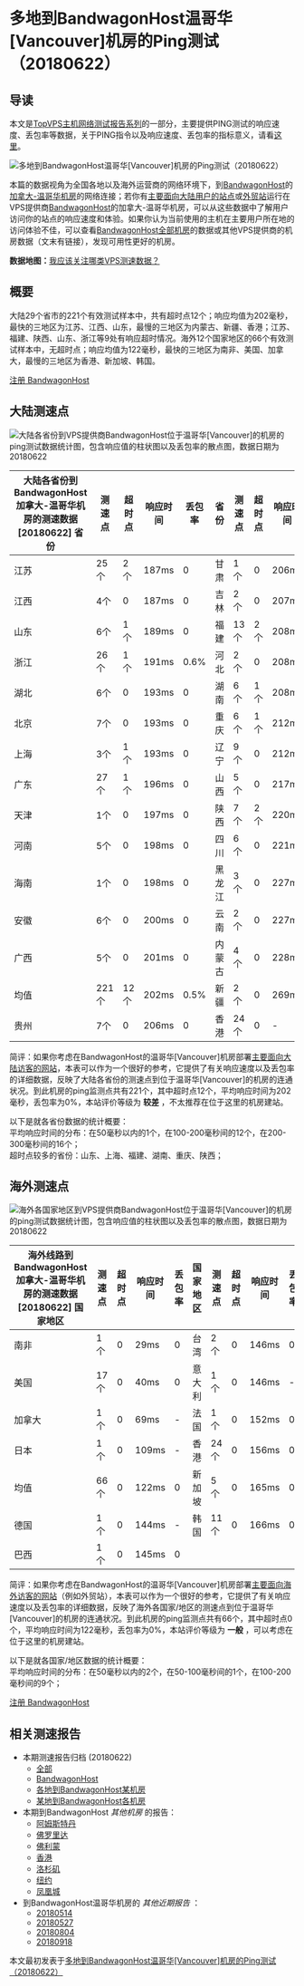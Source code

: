 #  多地到BandwagonHost温哥华[Vancouver]机房的Ping测试（20180622） 

## 导读

本文是[TopVPS主机网络测试报告系列](https://vps123.top/pingtest)的一部分，主要提供PING测试的响应速度、丢包率等数据，关于PING指令以及响应速度、丢包率的指标意义，请看[这里](https://vps123.top/what-is-ping.html)。

![多地到BandwagonHost温哥华\[Vancouver\]机房的Ping测试（20180622）](/images/thumbnails/to_bwg_Vancouver.png)

本篇的数据视角为全国各地以及海外运营商的网络环境下，到[BandwagonHost](https://vps123.top/go/bwg)的[加拿大-温哥华机房](https://vps123.top/bandwagon-facilities.html#vancouver)的网络连接；若你有[主要面向大陆用户的站点](https://vps123.top/website-for-mainland-users.html)或[外贸站](https://vps123.top/website-for-internation-trade.html)运行在VPS提供商[BandwagonHost](https://vps123.top/go/bwg)的加拿大-温哥华机房，可以从这些数据中了解用户访问你的站点的响应速度和体验。如果你认为当前使用的主机在主要用户所在地的访问体验不佳，可以查看[BandwagonHost全部机房](/bandwagon/isp/china/20180622-bandwagon-isp-china.md)的数据或其他VPS提供商的机房数据（文末有链接），发现可用性更好的机房。

**数据地图：**[我应该关注哪类VPS测速数据？](https://vps123.top/find-pingtest-data-you-need.html)

## 概要

大陆29个省市的221个有效测试样本中，共有超时点12个；响应均值为202毫秒，最快的三地区为江苏、江西、山东，最慢的三地区为内蒙古、新疆、香港；江苏、福建、陕西、山东、浙江等9处有响应超时情况。海外12个国家地区的66个有效测试样本中，无超时点；响应均值为122毫秒，最快的三地区为南非、美国、加拿大，最慢的三地区为香港、新加坡、韩国。

[注册 BandwagonHost](https://vps123.top/go/bwg/_btn1)

## 大陆测速点

![大陆各省份到VPS提供商BandwagonHost位于温哥华\[Vancouver\]的机房的ping测试数据统计图，包含响应值的柱状图以及丢包率的散点图，数据日期为20180622](/images/pingtests/bwg_20180622/plot_idc_bwg_canada-vancouver_20180622_mainland.png)

大陆各省份到BandwagonHost加拿大-温哥华机房的测速数据 [20180622] 省份 | 测速点 | 超时点 | 响应时间 | 丢包率 | 省份 | 测速点 | 超时点 | 响应时间 | 丢包率  
---|---|---|---|---|---|---|---|---|---  
江苏 | 25个 | 2个 | 187ms | 0 | 甘肃 | 1个 | 0 | 206ms | 0  
江西 | 4个 | 0 | 187ms | 0 | 吉林 | 2个 | 0 | 207ms | 1.7%  
山东 | 6个 | 1个 | 189ms | 0 | 福建 | 13个 | 2个 | 208ms | 2.1%  
浙江 | 26个 | 1个 | 191ms | 0.6% | 河北 | 2个 | 0 | 208ms | 5.0%  
湖北 | 6个 | 0 | 193ms | 0 | 湖南 | 6个 | 1个 | 208ms | 0  
北京 | 7个 | 0 | 193ms | 0 | 重庆 | 6个 | 1个 | 212ms | 0  
上海 | 3个 | 1个 | 193ms | 0 | 辽宁 | 9个 | 0 | 212ms | 2.0%  
广东 | 27个 | 1个 | 196ms | 0 | 山西 | 5个 | 0 | 217ms | 0  
天津 | 1个 | 0 | 197ms | 0 | 陕西 | 7个 | 2个 | 220ms | 0  
河南 | 5个 | 0 | 198ms | 0 | 四川 | 6个 | 0 | 221ms | 0  
海南 | 1个 | 0 | 198ms | 0 | 黑龙江 | 3个 | 0 | 227ms | 0  
安徽 | 6个 | 0 | 200ms | 0 | 云南 | 2个 | 0 | 227ms | 0  
广西 | 5个 | 0 | 201ms | 0 | 内蒙古 | 4个 | 0 | 228ms | 0.8%  
均值 | 221个 | 12个 | 202ms | 0.5% | 新疆 | 2个 | 0 | 269ms | 0  
贵州 | 7个 | 0 | 206ms | 0 | 香港 | 24个 | 0 | - | -  
  
简评：如果你考虑在BandwagonHost的温哥华[Vancouver]机房部署[主要面向大陆访客的网站](website-for-mainland-users.html)，本表可以作为一个很好的参考，它提供了有关响应速度以及丢包率的详细数据，反映了大陆各省份的测速点到位于温哥华[Vancouver]的机房的连通状况。到此机房的ping监测点共有221个，其中超时点12个，平均响应时间为202毫秒，丢包率为0%，本站评价等级为 **较差** ，不太推荐在位于这里的机房建站。

以下是就各省份数据的统计概要：  
平均响应时间的分布：在50毫秒以内的1个，在100-200毫秒间的12个，在200-300毫秒间的16个；  
超时点较多的省份：山东、上海、福建、湖南、重庆、陕西；

## 海外测速点

![海外各国家地区到VPS提供商BandwagonHost位于温哥华\[Vancouver\]的机房的ping测试数据统计图，包含响应值的柱状图以及丢包率的散点图，数据日期为20180622](/images/pingtests/bwg_20180622/plot_idc_bwg_canada-vancouver_20180622_overseas.png)

海外线路到BandwagonHost加拿大-温哥华机房的测速数据 [20180622] 国家地区 | 测速点 | 超时点 | 响应时间 | 丢包率 | 国家地区 | 测速点 | 超时点 | 响应时间 | 丢包率  
---|---|---|---|---|---|---|---|---|---  
南非 | 1个 | 0 | 29ms | 0 | 台湾 | 2个 | 0 | 146ms | 0  
美国 | 17个 | 0 | 40ms | 0 | 意大利 | 1个 | 0 | 146ms | -  
加拿大 | 1个 | 0 | 69ms | - | 法国 | 1个 | 0 | 152ms | 0  
日本 | 1个 | 0 | 109ms | - | 香港 | 24个 | 0 | 156ms | 0  
均值 | 66个 | 0 | 122ms | 0 | 新加坡 | 5个 | 0 | 165ms | 0  
德国 | 1个 | 0 | 144ms | - | 韩国 | 11个 | 0 | 166ms | 0  
巴西 | 1个 | 0 | 145ms | 0 |  |  |  |  |   
  
简评：如果你考虑在BandwagonHost的温哥华[Vancouver]机房部署[主要面向海外访客的网站](https://vps123.top/website-for-internation-trade.html)（例如外贸站），本表可以作为一个很好的参考，它提供了有关响应速度以及丢包率的详细数据，反映了海外各国家/地区的测速点到位于温哥华[Vancouver]的机房的连通状况。到此机房的ping监测点共有66个，其中超时点0个，平均响应时间为122毫秒，丢包率为0%，本站评价等级为 **一般** ，可以考虑在位于这里的机房建站。

以下是就各国家/地区数据的统计概要：  
平均响应时间的分布：在50毫秒以内的2个，在50-100毫秒间的1个，在100-200毫秒间的9个；

[注册 BandwagonHost](https://vps123.top/go/bwg/_btn2)

## 相关测速报告

  * 本期测速报告归档 (20180622) 
    * [全部](https://vps123.top/pingtests/20180622 "本期各VPS提供商全部测速报告")
    * [BandwagonHost](https://vps123.top/pingtests/idc-bandwagon/20180622 "本期BandwagonHost的全部测速报告")
    * [各地到BandwagonHost某机房](https://vps123.top/pingtests/idc-bandwagon/isp-global/20180622 "以BandwagonHost某机房为关注对象的视角，横向比较大陆各省份、海外各国家地区")
    * [某地到BandwagonHost各机房](https://vps123.top/pingtests/idc-bandwagon/facility-all/20180622 "以大陆某省份为关注对象的视角，横向比较BandwagonHost各机房")
  * 本期到BandwagonHost _其他机房_ 的报告： 
    * [阿姆斯特丹](/bandwagon/idc/amsterdam/20180622-bandwagon-idc-amsterdam.md "多地到BandwagonHost阿姆斯特丹机房的Ping测试 20180622")
    * [佛罗里达](/bandwagon/idc/florida/20180622-bandwagon-idc-florida.md "多地到BandwagonHost佛罗里达机房的Ping测试 20180622")
    * [佛利蒙](/bandwagon/idc/fremont/20180622-bandwagon-idc-fremont.md "多地到BandwagonHost佛利蒙机房的Ping测试 20180622")
    * [香港](/bandwagon/idc/hongkong/20180622-bandwagon-idc-hongkong.md "多地到BandwagonHost香港机房的Ping测试 20180622")
    * [洛杉矶](/bandwagon/idc/losangeles/20180622-bandwagon-idc-losangeles.md "多地到BandwagonHost洛杉矶机房的Ping测试 20180622")
    * [纽约](/bandwagon/idc/newyork/20180622-bandwagon-idc-newyork.md "多地到BandwagonHost纽约机房的Ping测试 20180622")
    * [凤凰城](/bandwagon/idc/phoenix/20180622-bandwagon-idc-phoenix.md "多地到BandwagonHost凤凰城机房的Ping测试 20180622")
  * 到BandwagonHost温哥华机房的 _其他近期报告_ ： 
    * [20180514](/bandwagon/idc/vancouver/20180514-bandwagon-idc-vancouver.md "多地到BandwagonHost温哥华机房的Ping测试 20180514")
    * [20180527](/bandwagon/idc/vancouver/20180527-bandwagon-idc-vancouver.md "多地到BandwagonHost温哥华机房的Ping测试 20180527")
    * [20180804](/bandwagon/idc/vancouver/20180804-bandwagon-idc-vancouver.md "多地到BandwagonHost温哥华机房的Ping测试 20180804")
    * [20180918](/bandwagon/idc/vancouver/20180918-bandwagon-idc-vancouver.md "多地到BandwagonHost温哥华机房的Ping测试 20180918")



本文最初发表于[多地到BandwagonHost温哥华[Vancouver]机房的Ping测试（20180622）](https://vps123.top/pingtest/20180622-bandwagon-idc-vancouver.html)
